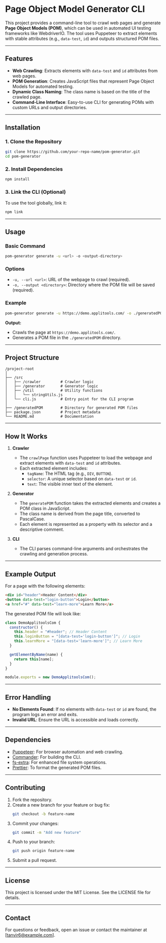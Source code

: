 # Page Object Model Generator CLI

This project provides a command-line tool to crawl web pages and generate **Page Object Models (POM)**, which can be used in automated UI testing frameworks like WebdriverIO. The tool uses Puppeteer to extract elements with stable attributes (e.g., `data-test`, `id`) and outputs structured POM files.

---

## **Features**
- **Web Crawling**: Extracts elements with `data-test` and `id` attributes from web pages.
- **POM Generation**: Creates JavaScript files that represent Page Object Models for automated testing.
- **Dynamic Class Naming**: The class name is based on the title of the crawled page.
- **Command-Line Interface**: Easy-to-use CLI for generating POMs with custom URLs and output directories.

---

## **Installation**

### **1. Clone the Repository**
```bash
git clone https://github.com/your-repo-name/pom-generator.git
cd pom-generator
```

### **2. Install Dependencies**
```bash
npm install
```

### **3. Link the CLI (Optional)**
To use the tool globally, link it:
```bash
npm link
```

---

## **Usage**

### **Basic Command**
```bash
pom-generator generate -u <url> -o <output-directory>
```

### **Options**
- `-u, --url <url>`: URL of the webpage to crawl (required).
- `-o, --output <directory>`: Directory where the POM file will be saved (required).

### **Example**
```bash
pom-generator generate -u https://demo.applitools.com/ -o ./generatedPOM
```

**Output:**
- Crawls the page at `https://demo.applitools.com/`.
- Generates a POM file in the `./generatedPOM` directory.

---

## **Project Structure**
```
/project-root
│
├── /src
│   ├── /crawler         # Crawler logic
│   ├── /generator       # Generator logic
│   ├── /util            # Utility functions
│   │   └── stringUtils.js
│   └── cli.js           # Entry point for the CLI program
│
├── /generatedPOM        # Directory for generated POM files
├── package.json         # Project metadata
└── README.md            # Documentation
```

---

## **How It Works**

1. **Crawler**
   - The `crawlPage` function uses Puppeteer to load the webpage and extract elements with `data-test` and `id` attributes.
   - Each extracted element includes:
     - `tagName`: The HTML tag (e.g., `DIV`, `BUTTON`).
     - `selector`: A unique selector based on `data-test` or `id`.
     - `text`: The visible inner text of the element.

2. **Generator**
   - The `generatePOM` function takes the extracted elements and creates a POM class in JavaScript.
   - The class name is derived from the page title, converted to PascalCase.
   - Each element is represented as a property with its selector and a descriptive comment.

3. **CLI**
   - The CLI parses command-line arguments and orchestrates the crawling and generation process.

---

## **Example Output**
For a page with the following elements:
```html
<div id="header">Header Content</div>
<button data-test="login-button">Login</button>
<a href="#" data-test="learn-more">Learn More</a>
```

The generated POM file will look like:
```javascript
class DemoApplitoolsCom {
  constructor() {
    this.header = "#header"; // Header Content
    this.loginButton = "[data-test='login-button']"; // Login
    this.learnMore = "[data-test='learn-more']"; // Learn More
  }

  getElementByName(name) {
    return this[name];
  }
}

module.exports = new DemoApplitoolsCom();
```

---

## **Error Handling**
- **No Elements Found**: If no elements with `data-test` or `id` are found, the program logs an error and exits.
- **Invalid URL**: Ensure the URL is accessible and loads correctly.

---

## **Dependencies**
- [Puppeteer](https://pptr.dev): For browser automation and web crawling.
- [Commander](https://github.com/tj/commander.js): For building the CLI.
- [fs-extra](https://github.com/jprichardson/node-fs-extra): For enhanced file system operations.
- [Prettier](https://prettier.io): To format the generated POM files.

---

## **Contributing**

1. Fork the repository.
2. Create a new branch for your feature or bug fix:
   ```bash
   git checkout -b feature-name
   ```
3. Commit your changes:
   ```bash
   git commit -m "Add new feature"
   ```
4. Push to your branch:
   ```bash
   git push origin feature-name
   ```
5. Submit a pull request.

---

## **License**

This project is licensed under the MIT License. See the LICENSE file for details.

---

## **Contact**
For questions or feedback, open an issue or contact the maintainer at [tanvir6@example.com].


